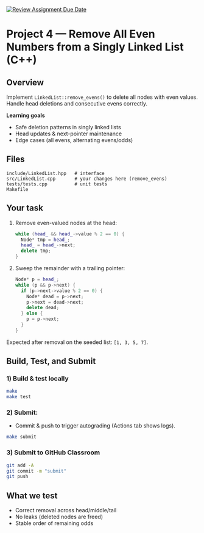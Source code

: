 [![Review Assignment Due Date](https://classroom.github.com/assets/deadline-readme-button-22041afd0340ce965d47ae6ef1cefeee28c7c493a6346c4f15d667ab976d596c.svg)](https://classroom.github.com/a/DH0gVDZ4)
# Project 4 — Remove All Even Numbers from a Singly Linked List (C++)

## Overview
Implement `LinkedList::remove_evens()` to delete all nodes with even values. Handle head deletions and consecutive evens correctly.

**Learning goals**
- Safe deletion patterns in singly linked lists
- Head updates & next-pointer maintenance
- Edge cases (all evens, alternating evens/odds)

## Files
```
include/LinkedList.hpp   # interface
src/LinkedList.cpp       # your changes here (remove_evens)
tests/tests.cpp          # unit tests
Makefile
```

## Your task
1. Remove even-valued nodes at the head:
   ```cpp
   while (head_ && head_->value % 2 == 0) {
     Node* tmp = head_;
     head_ = head_->next;
     delete tmp;
   }
   ```
2. Sweep the remainder with a trailing pointer:
   ```cpp
   Node* p = head_;
   while (p && p->next) {
     if (p->next->value % 2 == 0) {
       Node* dead = p->next;
       p->next = dead->next;
       delete dead;
     } else {
       p = p->next;
     }
   }
   ```

Expected after removal on the seeded list: `[1, 3, 5, 7]`.

## Build, Test, and Submit

### 1) Build & test locally
```bash
make
make test
```

### 2) Submit:
- Commit & push to trigger autograding (Actions tab shows logs).
```bash
make submit
```

### 3) Submit to GitHub Classroom
```bash
git add -A
git commit -m "submit"
git push
```

## What we test
- Correct removal across head/middle/tail
- No leaks (deleted nodes are freed)
- Stable order of remaining odds
